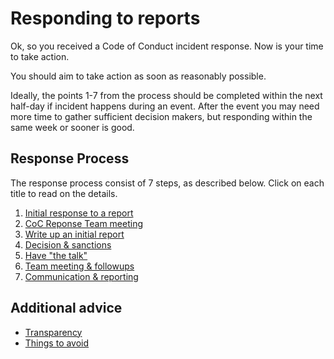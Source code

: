 # Responding to reports

Ok, so you received a Code of Conduct incident response. Now is your time to take action.

You should aim to take action as soon as reasonably possible. 

Ideally, the points 1-7 from the process should be completed within the next half-day if incident happens during an event. After the event you may need more time to gather sufficient decision makers, but responding within the same week or sooner is good.

## Response Process

The response process consist of 7 steps, as described below. Click on each title to read on the details. 

1. [Initial response to a report](initial_response.md)
2. [CoC Reponse Team meeting](team_meeting_1.md)
3. [Write up an initial report](intial_writeup.md)
4. [Decision & sanctions](decision.md)
5. [Have "the talk"](talk.md)
6. [Team meeting & followups](team_meeting_2.md)
7. [Communication & reporting](communication.md)

## Additional advice

* [Transparency](transparency.md)
* [Things to avoid](avoid.md)
